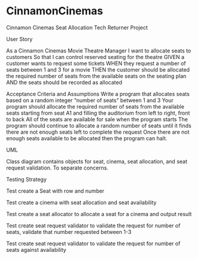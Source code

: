 # CinnamonCinemas
Cinnamon Cinemas Seat Allocation Tech Returner Project

<p>User Story</p>
<p>As a Cinnamon Cinemas Movie Theatre Manager
I want to allocate seats to customers
So that I can control reserved seating for the theatre
GIVEN a customer wants to request some tickets
WHEN they request a number of seats between 1 and 3 for a movie
THEN the customer should be allocated the required number of seats
from the available seats on the seating plan
AND the seats should be recorded as allocated</p>

<p>Acceptance Criteria and Assumptions
Write a program that allocates seats based on a random integer “number of seats” between 1 and 3
Your program should allocate the required number of seats from the available seats starting from seat A1 and filling the auditorium from 
left to right, front to back
All of the seats are available for sale when the program starts
The program should continue to allocate a random number of seats until it finds there are not enough seats left to complete the request
Once there are not enough seats available to be allocated then the program can halt.</p>

<p>UML </p>
<p>Class diagram contains objects for seat, cinema, seat allocation, and seat request validation. To separate concerns.</p>

<p>Testing Strategy</p>
<p>Test create a Seat with row and number</p>
<p>Test create a cinema with seat allocation and seat availability</p>
<p>Test create a seat allocator to allocate a seat for a cinema and output result</p>
<p>Test create seat request validator to validate the request for number of seats, validate that number requested between 1-3</p>
<p>Test create seat request validator to validate the request for number of seats against availability</p>
